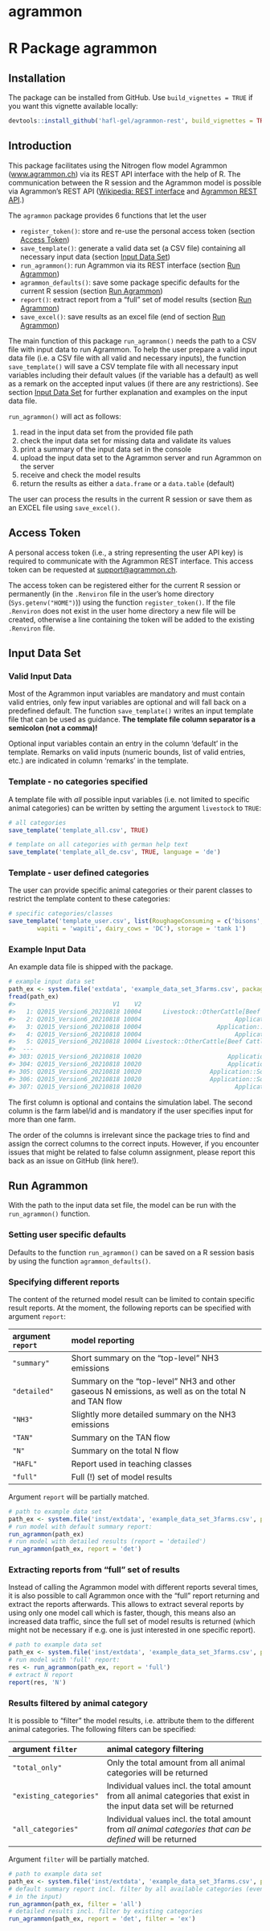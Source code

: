 agrammon
================

# R Package agrammon

## Installation

The package can be installed from GitHub. Use `build_vignettes = TRUE`
if you want this vignette available locally:

``` r
devtools::install_github('hafl-gel/agrammon-rest', build_vignettes = TRUE)
```

## Introduction

This package facilitates using the Nitrogen flow model Agrammon
(www.agrammon.ch) via its REST API interface with the help of R. The
communication between the R session and the Agrammon model is possible
via Agrammon’s REST API ([Wikipedia: REST
interface](https://en.wikipedia.org/wiki/Representational_state_transfer)
and [Agrammon REST
API](https://redocly.github.io/redoc/?url=https://model.agrammon.ch/single/api/v1/openapi.yaml).)

The `agrammon` package provides 6 functions that let the user

  - `register_token()`: store and re-use the personal access token
    (section [Access Token](#access-token))
  - `save_template()`: generate a valid data set (a CSV file) containing
    all necessary input data (section [Input Data Set](#input-data-set))
  - `run_agrammon()`: run Agrammon via its REST interface (section [Run
    Agrammon](#run-agrammon))
  - `agrammon_defaults()`: save some package specific defaults for the
    current R session (section [Run Agrammon](#run-agrammon))
  - `report()`: extract report from a “full” set of model results
    (section [Run Agrammon](#run-agrammon))
  - `save_excel()`: save results as an excel file (end of section [Run
    Agrammon](#run-agrammon))

The main function of this package `run_agrammon()` needs the path to a
CSV file with input data to run Agrammon. To help the user prepare a
valid input data file (i.e. a CSV file with all valid and necessary
inputs), the function `save_template()` will save a CSV template file
with all necessary input variables including their default values (if
the variable has a default) as well as a remark on the accepted input
values (if there are any restrictions). See section [Input Data
Set](#input-data-set) for further explanation and examples on the input
data file.

`run_agrammon()` will act as follows:

1.  read in the input data set from the provided file path
2.  check the input data set for missing data and validate its values
3.  print a summary of the input data set in the console
4.  upload the input data set to the Agrammon server and run Agrammon on
    the server
5.  receive and check the model results
6.  return the results as either a `data.frame` or a `data.table`
    (default)

The user can process the results in the current R session or save them
as an EXCEL file using `save_excel()`.

## Access Token

A personal access token (i.e., a string representing the user API key)
is required to communicate with the Agrammon REST interface. This access
token can be requested at <support@agrammon.ch>.

The access token can be registered either for the current R session or
permanently (in the `.Renviron` file in the user’s home directory
(`Sys.getenv("HOME")`)) using the function `register_token()`. If the
file `.Renviron` does not exist in the user home directory a new file
will be created, otherwise a line containing the token will be added to
the existing `.Renviron` file.

## Input Data Set

### Valid Input Data

Most of the Agrammon input variables are mandatory and must contain
valid entries, only few input variables are optional and will fall back
on a predefined default. The function `save_template()` writes an input
template file that can be used as guidance. **The template file column
separator is a semicolon (not a comma)\!**

Optional input variables contain an entry in the column ‘default’ in the
template. Remarks on valid inputs (numeric bounds, list of valid
entries, etc.) are indicated in column ‘remarks’ in the template.

### Template - no categories specified

A template file with *all* possible input variables (i.e. not limited to
specific animal categories) can be written by setting the argument
`livestock` to `TRUE`:

``` r
# all categories
save_template('template_all.csv', TRUE)

# template on all categories with german help text
save_template('template_all_de.csv', TRUE, language = 'de')
```

### Template - user defined categories

The user can provide specific animal categories or their parent classes
to restrict the template content to these categories:

``` r
# specific categories/classes
save_template('template_user.csv', list(RoughageConsuming = c('bisons', 'alpaca'), 
        wapiti = 'wapiti', dairy_cows = 'DC'), storage = 'tank 1')
```

### Example Input Data

An example data file is shipped with the package.

``` r
# example input data set
path_ex <- system.file('extdata', 'example_data_set_3farms.csv', package = 'agrammon')
fread(path_ex)
#>                           V1    V2                                                  V3                        V4        V5
#>   1: Q2015_Version6_20210818 10004      Livestock::OtherCattle[Beef Cattle]::Excretion         dimensioning_barn        78
#>   2: Q2015_Version6_20210818 10004                          Application::Slurry::Csoft              appl_hotdays sometimes
#>   3: Q2015_Version6_20210818 10004                     Application::Slurry::Cfermented          fermented_slurry         0
#>   4: Q2015_Version6_20210818 10004                          Application::Slurry::Ctech      share_deep_injection         0
#>   5: Q2015_Version6_20210818 10004 Livestock::OtherCattle[Beef Cattle]::Housing::Floor  mitigation_housing_floor      none
#>  ---                                                                                                                      
#> 303: Q2015_Version6_20210818 10020                        Application::Slurry::Cseason appl_autumn_winter_spring        50
#> 304: Q2015_Version6_20210818 10020                        Application::Slurry::Cseason               appl_summer        50
#> 305: Q2015_Version6_20210818 10020                   Application::SolidManure::Cseason appl_autumn_winter_spring        50
#> 306: Q2015_Version6_20210818 10020                   Application::SolidManure::Cseason               appl_summer        50
#> 307: Q2015_Version6_20210818 10020                          Application::Slurry::Csoft              appl_evening         0
```

The first column is optional and contains the simulation label. The
second column is the farm label/id and is mandatory if the user
specifies input for more than one farm.

The order of the columns is irrelevant since the package tries to find
and assign the correct columns to the correct inputs. However, if you
encounter issues that might be related to false column assignment,
please report this back as an issue on GitHub (link here\!).

## Run Agrammon

With the path to the input data set file, the model can be run with the
`run_agrammon()` function.

### Setting user specific defaults

Defaults to the function `run_agrammon()` can be saved on a R session
basis by using the function `agrammon_defaults()`.

### Specifying different reports

The content of the returned model result can be limited to contain
specific result reports. At the moment, the following reports can be
specified with argument `report`:

| argument `report` | model reporting                                                                                      |
| :---------------- | :--------------------------------------------------------------------------------------------------- |
| `"summary"`       | Short summary on the “top-level” NH3 emissions                                                       |
| `"detailed"`      | Summary on the “top-level” NH3 and other gaseous N emissions, as well as on the total N and TAN flow |
| `"NH3"`           | Slightly more detailed summary on the NH3 emissions                                                  |
| `"TAN"`           | Summary on the TAN flow                                                                              |
| `"N"`             | Summary on the total N flow                                                                          |
| `"HAFL"`          | Report used in teaching classes                                                                      |
| `"full"`          | Full (\!) set of model results                                                                       |

Argument `report` will be partially matched.

``` r
# path to example data set
path_ex <- system.file('inst/extdata', 'example_data_set_3farms.csv', package = 'agrammon')
# run model with default summary report:
run_agrammon(path_ex)
# run model with detailed results (report = 'detailed')
run_agrammon(path_ex, report = 'det')
```

### Extracting reports from “full” set of results

Instead of calling the Agrammon model with different reports several
times, it is also possible to call Agrammon once with the “full” report
returning and extract the reports afterwards. This allows to extract
several reports by using only one model call which is faster, though,
this means also an increased data traffic, since the full set of model
results is returned (which might not be necessary if e.g. one is just
interested in one specific report).

``` r
# path to example data set
path_ex <- system.file('inst/extdata', 'example_data_set_3farms.csv', package = 'agrammon')
# run model with 'full' report:
res <- run_agrammon(path_ex, report = 'full')
# extract N report
report(res, 'N')
```

### Results filtered by animal category

It is possible to “filter” the model results, i.e. attribute them to the
different animal categories. The following filters can be specified:

| argument `filter`       | animal category filtering                                                                                             |
| :---------------------- | :-------------------------------------------------------------------------------------------------------------------- |
| `"total_only"`          | Only the total amount from all animal categories will be returned                                                     |
| `"existing_categories"` | Individual values incl. the total amount from all animal categories that exist in the input data set will be returned |
| `"all_categories"`      | Individual values incl. the total amount from *all animal categories that can be defined* will be returned            |

Argument `filter` will be partially matched.

``` r
# path to example data set
path_ex <- system.file('inst/extdata', 'example_data_set_3farms.csv', package = 'agrammon')
# default summary report incl. filter by all available categories (even if they don't exist
# in the input)
run_agrammon(path_ex, filter = 'all')
# detailed results incl. filter by existing categories
run_agrammon(path_ex, report = 'det', filter = 'ex')
```
